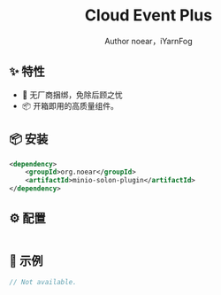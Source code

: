 <h1 align="center">Cloud Event Plus</h1>

<div align="center">
Author noear，iYarnFog
</div>

## ✨ 特性

- 🌈 无厂商捆绑，免除后顾之忧
- 📦 开箱即用的高质量组件。

## 📦 安装

```xml
<dependency>
    <groupId>org.noear</groupId>
    <artifactId>minio-solon-plugin</artifactId>
</dependency>
```

## ⚙️ 配置

```yaml

```

## 🔨 示例

```java
// Not available.
```